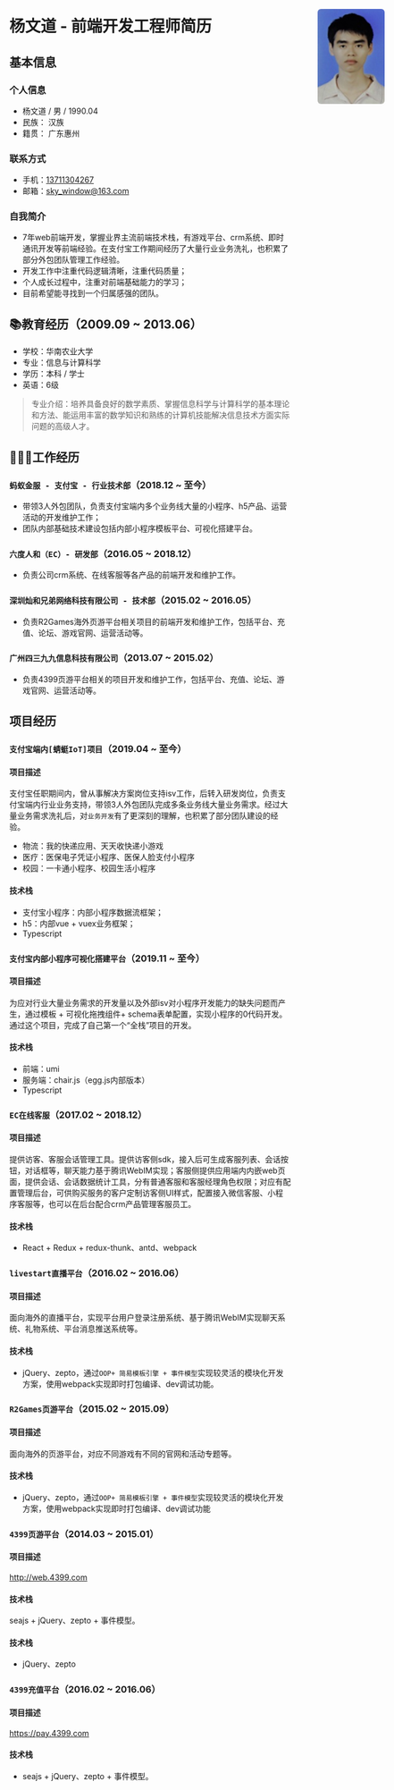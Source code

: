 # 杨文道 - 前端开发工程师简历
<div>
  <img style="position:absolute; top: 80px; right: 60px; width: 120px; border-radius: 6px;" src="../assets/IMG_1032.PNG" />
</div>

## 基本信息
### 个人信息
* 杨文道 / 男 / 1990.04
* 民族： 汉族
* 籍贯： 广东惠州

### 联系方式
* 手机：[13711304267](tel:13711304267)
* 邮箱：[sky_window@163.com](mailto:sky_window@163.com)

### 自我简介
 - 7年web前端开发，掌握业界主流前端技术栈，有游戏平台、crm系统、即时通讯开发等前端经验。在支付宝工作期间经历了大量行业业务洗礼，也积累了部分外包团队管理工作经验。
 - 开发工作中注重代码逻辑清晰，注重代码质量；
 - 个人成长过程中，注重对前端基础能力的学习；
 - 目前希望能寻找到一个归属感强的团队。

## 📚教育经历（2009.09 ~ 2013.06）
* 学校：华南农业大学
* 专业：信息与计算科学
* 学历：本科 / 学士
* 英语：6级
>专业介绍：培养具备良好的数学素质、掌握信息科学与计算科学的基本理论和方法、能运用丰富的数学知识和熟练的计算机技能解决信息技术方面实际问题的高级人才。

## 👨🏻‍💻工作经历
### `蚂蚁金服 - 支付宝 - 行业技术部`（2018.12 ~ 至今）
* 带领3人外包团队，负责支付宝端内多个业务线大量的小程序、h5产品、运营活动的开发维护工作；
* 团队内部基础技术建设包括内部小程序模板平台、可视化搭建平台。


### `六度人和（EC）- 研发部`（2016.05 ~ 2018.12）
* 负责公司crm系统、在线客服等各产品的前端开发和维护工作。

### `深圳灿和兄弟网络科技有限公司 - 技术部`（2015.02 ~ 2016.05）
* 负责R2Games海外页游平台相关项目的前端开发和维护工作，包括平台、充值、论坛、游戏官网、运营活动等。

### `广州四三九九信息科技有限公司`（2013.07 ~ 2015.02）
* 负责4399页游平台相关的项目开发和维护工作，包括平台、充值、论坛、游戏官网、运营活动等。

## 项目经历
### `支付宝端内[蜻蜓IoT]项目`（2019.04 ~ 至今）
#### 项目描述
支付宝任职期间内，曾从事解决方案岗位支持isv工作，后转入研发岗位，负责支付宝端内行业业务支持，带领3人外包团队完成多条业务线大量业务需求。经过大量业务需求洗礼后，对`业务开发`有了更深刻的理解，也积累了部分团队建设的经验。

 - 物流：我的快递应用、天天收快递小游戏
 - 医疗：医保电子凭证小程序、医保人脸支付小程序
 - 校园：一卡通小程序、校园生活小程序

#### 技术栈
* 支付宝小程序：内部小程序数据流框架；
* h5：内部vue + vuex业务框架；
* Typescript

### `支付宝内部小程序可视化搭建平台`（2019.11 ~ 至今）
#### 项目描述
为应对行业大量业务需求的开发量以及外部isv对小程序开发能力的缺失问题而产生，通过模板 + 可视化拖拽组件+ schema表单配置，实现小程序的0代码开发。通过这个项目，完成了自己第一个“全栈”项目的开发。

#### 技术栈
* 前端：umi
* 服务端：chair.js（egg.js内部版本）
* Typescript

### `EC在线客服`（2017.02 ~ 2018.12）
#### 项目描述
提供访客、客服会话管理工具。提供访客侧sdk，接入后可生成客服列表、会话按钮，对话框等，聊天能力基于腾讯WebIM实现；客服侧提供应用端内内嵌web页面，提供会话、会话数据统计工具，分有普通客服和客服经理角色权限；对应有配置管理后台，可供购买服务的客户定制访客侧UI样式，配置接入微信客服、小程序客服等，也可以在后台配合crm产品管理客服员工。

#### 技术栈
* React + Redux + redux-thunk、antd、webpack

### `livestart直播平台`（2016.02 ~ 2016.06）
#### 项目描述
面向海外的直播平台，实现平台用户登录注册系统、基于腾讯WebIM实现聊天系统、礼物系统、平台消息推送系统等。

#### 技术栈
* jQuery、zepto，通过`OOP+ 简易模板引擎 + 事件模型`实现较灵活的模块化开发方案，使用webpack实现即时打包编译、dev调试功能。

### `R2Games页游平台`（2015.02 ~ 2015.09）
#### 项目描述
面向海外的页游平台，对应不同游戏有不同的官网和活动专题等。

#### 技术栈
* jQuery、zepto，通过`OOP+ 简易模板引擎 + 事件模型`实现较灵活的模块化开发方案，使用webpack实现即时打包编译、dev调试功能

### `4399页游平台`（2014.03 ~ 2015.01）
#### 项目描述
http://web.4399.com
#### 技术栈
seajs + jQuery、zepto + 事件模型。

#### 技术栈
* jQuery、zepto

### `4399充值平台`（2016.02 ~ 2016.06）
#### 项目描述
https://pay.4399.com
#### 技术栈
* seajs + jQuery、zepto + 事件模型。
